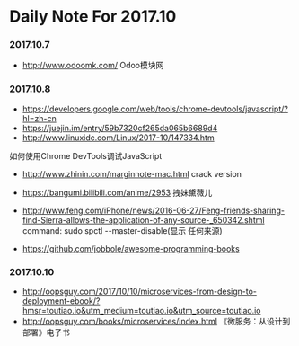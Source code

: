 # Daily Note For 2017.10
### 2017.10.7
- http://www.odoomk.com/ Odoo模块网

### 2017.10.8
- https://developers.google.com/web/tools/chrome-devtools/javascript/?hl=zh-cn 
- https://juejin.im/entry/59b7320cf265da065b6689d4
- http://www.linuxidc.com/Linux/2017-10/147334.htm

如何使用Chrome DevTools调试JavaScript

- http://www.zhinin.com/marginnote-mac.html crack version

- https://bangumi.bilibili.com/anime/2953  拽妹黛薇儿

- http://www.feng.com/iPhone/news/2016-06-27/Feng-friends-sharing-find-Sierra-allows-the-application-of-any-source-_650342.shtml  
command: sudo spctl --master-disable(显示 任何来源)

- https://github.com/jobbole/awesome-programming-books

### 2017.10.10
- http://oopsguy.com/2017/10/10/microservices-from-design-to-deployment-ebook/?hmsr=toutiao.io&utm_medium=toutiao.io&utm_source=toutiao.io 
- http://oopsguy.com/books/microservices/index.html 《微服务：从设计到部署》电子书
